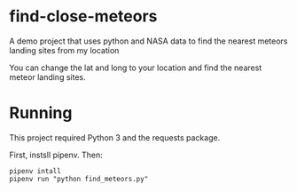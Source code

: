 # find-close-meteors
A demo project that uses python and NASA data to find the nearest meteors landing sites from my location

You can change the lat and long to your location and find the nearest meteor landing sites.

# Running

This project required Python 3 and the requests package.

First, instsll pipenv. Then:

```
pipenv intall
pipenv run "python find_meteors.py"
```
